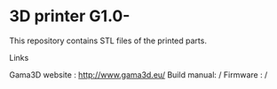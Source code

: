 # 3D printer G1.0-
This repository contains STL files of the printed parts.

Links

Gama3D website : http://www.gama3d.eu/
Build manual: /
Firmware : /
